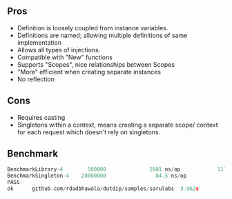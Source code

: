 ## Pros
* Definition is loosely coupled from instance variables.
* Definitions are named; allowing multiple definitions of same implementation
* Allows all types of injections.
* Compatible with "New" functions
* Supports "Scopes", nice relationships between Scopes
* "More" efficient when creating separate instances
* No reflection

## Cons
* Requires casting
* Singletons within a context, means creating a separate scope/ context for each request which doesn't rely on singletons.

## Benchmark
```go
BenchmarkLibrary-4        500000              2601 ns/op            1118 B/op         12 allocs/op
BenchmarkSingleton-4    20000000                84.5 ns/op             0 B/op          0 allocs/op
PASS
ok      github.com/rdadbhawala/dutdip/samples/sarulabs  3.962s
```
